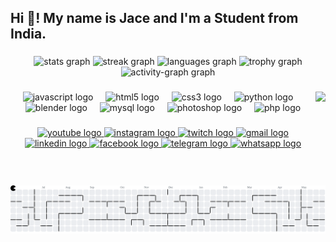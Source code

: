 <h2 align="left">Hi 👋! My name is Jace and I'm a Student from India.</h2>

###

<div align="center">
  <img src="https://github-readme-stats.vercel.app/api?username=jace1395&hide_title=false&hide_rank=false&show_icons=true&include_all_commits=true&count_private=true&disable_animations=false&theme=dracula&locale=en&hide_border=false" height="150" alt="stats graph"  />
  <img src="https://streak-stats.demolab.com?user=jace1395&locale=en&mode=daily&theme=dracula&hide_border=false&border_radius=5&date_format=j%20M%5B%20Y%5D" height="150" alt="streak graph"  />
  <img src="https://github-readme-stats.vercel.app/api/top-langs?username=jace1395&locale=en&hide_title=false&layout=compact&card_width=320&langs_count=10&theme=dracula&hide_border=false" height="150" alt="languages graph"  />
  <img src="https://github-profile-trophy.vercel.app?username=jace1395&theme=dracula&column=4" height="150" alt="trophy graph"  />
  <img src="https://github-readme-activity-graph.vercel.app/graph?username=jace1395&theme=dracula" height="150" alt="activity-graph graph"  />
</div>

###

<img align="right" height="150" src="[https://i.imgflip.com/65efzo.gif](https://drive.google.com/drive/folders/1Cfa09_K_FSeMX9VsVBNolCgtB1qXIDPb)/Jace Passport Size.jpg"  />

###

<div align="center">
  <img src="https://cdn.jsdelivr.net/gh/devicons/devicon/icons/javascript/javascript-original.svg" height="30" alt="javascript logo"  />
  <img width="12" />
  <img src="https://cdn.jsdelivr.net/gh/devicons/devicon/icons/html5/html5-original.svg" height="30" alt="html5 logo"  />
  <img width="12" />
  <img src="https://cdn.jsdelivr.net/gh/devicons/devicon/icons/css3/css3-original.svg" height="30" alt="css3 logo"  />
  <img width="12" />
  <img src="https://cdn.jsdelivr.net/gh/devicons/devicon/icons/python/python-original.svg" height="30" alt="python logo"  />
  <img width="12" />
  <img src="https://cdn.jsdelivr.net/gh/devicons/devicon/icons/blender/blender-original.svg" height="30" alt="blender logo"  />
  <img width="12" />
  <img src="https://cdn.jsdelivr.net/gh/devicons/devicon/icons/mysql/mysql-original.svg" height="30" alt="mysql logo"  />
  <img width="12" />
  <img src="https://cdn.jsdelivr.net/gh/devicons/devicon/icons/photoshop/photoshop-plain.svg" height="30" alt="photoshop logo"  />
  <img width="12" />
  <img src="https://cdn.jsdelivr.net/gh/devicons/devicon/icons/php/php-original.svg" height="30" alt="php logo"  />
</div>

###

<div align="center">
  <a href="www.youtube.com/@spider-jace" target="_blank">
    <img src="https://img.shields.io/static/v1?message=Youtube&logo=youtube&label=Jace-13%20&color=FF0000&logoColor=black&labelColor=FF0000&style=for-the-badge" height="35" alt="youtube logo"  />
  </a>
  <a href="https://www.instagram.com/jace_13?utm_source=qr&igsh=MW44Y2cyNHpkb2lvNw==" target="_blank">
    <img src="https://img.shields.io/static/v1?message=Instagram&logo=instagram&label=_jace13_&color=E4405F&logoColor=black&labelColor=E4405F&style=for-the-badge" height="35" alt="instagram logo"  />
  </a>
  <a href="https://www.twitch.tv/jace_1395" target="_blank">
    <img src="https://img.shields.io/static/v1?message=Twitch&logo=twitch&label=jace_1395&color=9146FF&logoColor=black&labelColor=9146FF&style=for-the-badge" height="35" alt="twitch logo"  />
  </a>
  <a href="jacehenriques0@gmail.com" target="_blank">
    <img src="https://img.shields.io/static/v1?message=Gmail&logo=gmail&label=jacehenriques0@gmail.com&color=D14836&logoColor=black&labelColor=D14836&style=for-the-badge" height="35" alt="gmail logo"  />
  </a>
  <a href="https://www.linkedin.com/in/jace-henriques-49ab3329b" target="_blank">
    <img src="https://img.shields.io/static/v1?message=LinkedIn&logo=linkedin&label=Jace%20Henriques&color=0077B5&logoColor=black&labelColor=0077B5&style=for-the-badge" height="35" alt="linkedin logo"  />
  </a>
  <a href="https://www.facebook.com/share/15vnkiL9PJ/" target="_blank">
    <img src="https://img.shields.io/static/v1?message=Facebook&logo=facebook&label=Jace%20Henriques&color=1877F2&logoColor=black&labelColor=1877F2&style=for-the-badge" height="35" alt="facebook logo"  />
  </a>
  <a href="https://t.me/Jace_1395" target="_blank">
    <img src="https://img.shields.io/static/v1?message=Telegram&logo=telegram&label=Jace%20Henriques&color=2CA5E0&logoColor=black&labelColor=2CA5E0&style=for-the-badge" height="35" alt="telegram logo"  />
  </a>
  <a href="https://wa.me/qr/5IBQR2MS2DTRL1" target="_blank">
    <img src="https://img.shields.io/static/v1?message=Whatsapp&logo=whatsapp&label=%E2%9A%A1%F0%9F%94%A5%C3%A0%C3%A7%C3%A9~13%F0%9F%8E%B8%E2%9A%BD&color=25D366&logoColor=black&labelColor=25D366&style=for-the-badge" height="35" alt="whatsapp logo"  />
  </a>
</div>

###

<br clear="both">

<picture>
  <source media="(prefers-color-scheme: dark)" srcset="https://raw.githubusercontent.com/jace1395/jace1395/output/pacman-contribution-graph-dark.svg">
  <source media="(prefers-color-scheme: light)" srcset="https://raw.githubusercontent.com/jace1395/jace1395/output/pacman-contribution-graph.svg">
  <img alt="pacman contribution graph" src="https://raw.githubusercontent.com/jace1395/jace1395/output/pacman-contribution-graph.svg">
</picture>

###
